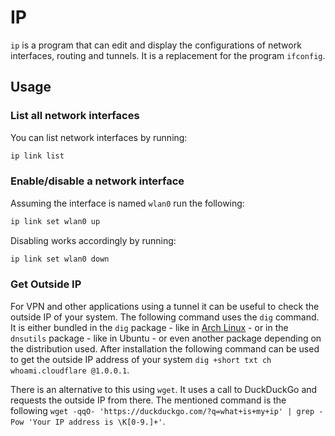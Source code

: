 # IP

`ip` is a program that can edit and display the configurations of network
interfaces, routing and tunnels.
It is a replacement for the program `ifconfig`.

## Usage

### List all network interfaces

You can list network interfaces by running:

```sh
ip link list
```

### Enable/disable a network interface

Assuming the interface is named `wlan0` run the following:

```sh
ip link set wlan0 up
```

Disabling works accordingly by running:

```sh
ip link set wlan0 down
```

### Get Outside IP

For VPN and other applications using a tunnel it can be useful to check the
outside IP of your system.
The following command uses the `dig` command.
It is either bundled in the `dig` package - like in
[Arch Linux](/wiki/linux/arch-linux/arch-linux.md) - or in the `dnsutils`
package - like in Ubuntu - or even another package depending on the distribution
used.
After installation the following command can be used to get the outside IP
address of your system `dig +short txt ch whoami.cloudflare @1.0.0.1`.

There is an alternative to this using `wget`.
It uses a call to DuckDuckGo and requests the outside IP from there.
The mentioned command is the following
`wget -qqO- 'https://duckduckgo.com/?q=what+is+my+ip' | grep -Pow 'Your IP address is \K[0-9.]+'`.
